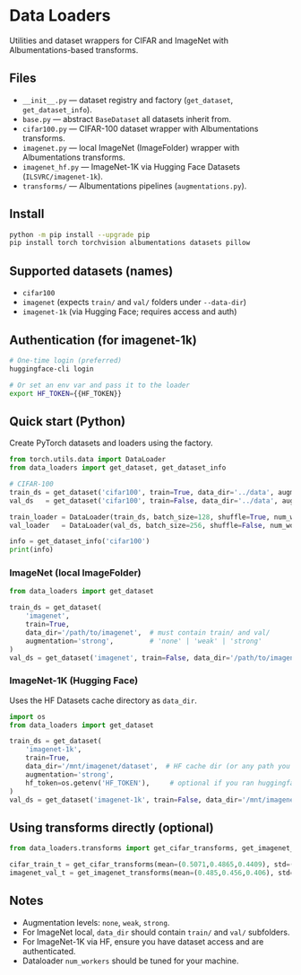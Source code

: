 # Data Loaders

Utilities and dataset wrappers for CIFAR and ImageNet with Albumentations-based transforms.

## Files
- `__init__.py` — dataset registry and factory (`get_dataset`, `get_dataset_info`).
- `base.py` — abstract `BaseDataset` all datasets inherit from.
- `cifar100.py` — CIFAR-100 dataset wrapper with Albumentations transforms.
- `imagenet.py` — local ImageNet (ImageFolder) wrapper with Albumentations transforms.
- `imagenet_hf.py` — ImageNet-1K via Hugging Face Datasets (`ILSVRC/imagenet-1k`).
- `transforms/` — Albumentations pipelines (`augmentations.py`).

## Install
```bash
python -m pip install --upgrade pip
pip install torch torchvision albumentations datasets pillow
```

## Supported datasets (names)
- `cifar100`
- `imagenet` (expects `train/` and `val/` folders under `--data-dir`)
- `imagenet-1k` (via Hugging Face; requires access and auth)

## Authentication (for imagenet-1k)
```bash
# One-time login (preferred)
huggingface-cli login

# Or set an env var and pass it to the loader
export HF_TOKEN={{HF_TOKEN}}
```

## Quick start (Python)
Create PyTorch datasets and loaders using the factory.

```python
from torch.utils.data import DataLoader
from data_loaders import get_dataset, get_dataset_info

# CIFAR-100
train_ds = get_dataset('cifar100', train=True, data_dir='../data', augmentation='strong')
val_ds   = get_dataset('cifar100', train=False, data_dir='../data', augmentation='none')

train_loader = DataLoader(train_ds, batch_size=128, shuffle=True, num_workers=4)
val_loader   = DataLoader(val_ds, batch_size=256, shuffle=False, num_workers=4)

info = get_dataset_info('cifar100')
print(info)
```

### ImageNet (local ImageFolder)
```python
from data_loaders import get_dataset

train_ds = get_dataset(
    'imagenet',
    train=True,
    data_dir='/path/to/imagenet',  # must contain train/ and val/
    augmentation='strong',         # 'none' | 'weak' | 'strong'
)
val_ds = get_dataset('imagenet', train=False, data_dir='/path/to/imagenet', augmentation='none')
```

### ImageNet-1K (Hugging Face)
Uses the HF Datasets cache directory as `data_dir`.

```python
import os
from data_loaders import get_dataset

train_ds = get_dataset(
    'imagenet-1k',
    train=True,
    data_dir='/mnt/imagenet/dataset',  # HF cache dir (or any path you prefer)
    augmentation='strong',
    hf_token=os.getenv('HF_TOKEN'),     # optional if you ran huggingface-cli login
)
val_ds = get_dataset('imagenet-1k', train=False, data_dir='/mnt/imagenet/dataset')
```

## Using transforms directly (optional)
```python
from data_loaders.transforms import get_cifar_transforms, get_imagenet_transforms

cifar_train_t = get_cifar_transforms(mean=(0.5071,0.4865,0.4409), std=(0.2673,0.2564,0.2761), train=True, augmentation='strong')
imagenet_val_t = get_imagenet_transforms(mean=(0.485,0.456,0.406), std=(0.229,0.224,0.225), train=False)
```

## Notes
- Augmentation levels: `none`, `weak`, `strong`.
- For ImageNet local, `data_dir` should contain `train/` and `val/` subfolders.
- For ImageNet-1K via HF, ensure you have dataset access and are authenticated.
- Dataloader `num_workers` should be tuned for your machine.
